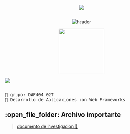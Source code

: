 <div align="center" width="100">
	    <img src="https://user-images.githubusercontent.com/73097560/115834477-dbab4500-a447-11eb-908a-139a6edaec5c.gif"><br><br>

  <img src="https://capsule-render.vercel.app/api?color=0:1408d0,50:0860d0,100:08c4d0&height=250&section=header&text=Bienvenido%20a%20(Nuestro,repositorio)&fontSize=30&type=waving&fontColor=fefefe&&animation=fadeIn"
  alt="header"/>
	
<p align = "center">
<img align='' src='https://github.com/Rishit-dagli/Rishit-dagli/blob/master/images/octocat-anime.gif' width='150"'>
</p>



 
</div>
    <img src="https://user-images.githubusercontent.com/73097560/115834477-dbab4500-a447-11eb-908a-139a6edaec5c.gif"><br><br>


<pre>
🌱 grupo: DWF404 02T
🌱 Desarrollo de Aplicaciones con Web Frameworks
</pre>

<h2>:open_file_folder: Archivo importante </h2>

> [documento de investigacion  📖](https://drive.google.com/file/d/1fNj-2SddkIsE6BWEaxPM0oFfWpUX8W9W/view?usp=sharing)



